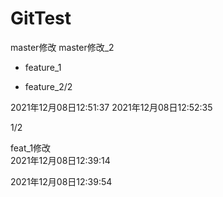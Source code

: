 # GitTest
master修改
master修改_2

- feature_1

- feature_2/2

2021年12月08日12:51:37
2021年12月08日12:52:35

1/2

feat_1修改  
2021年12月08日12:39:14

2021年12月08日12:39:54